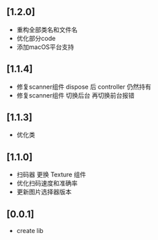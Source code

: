## [1.2.0]
 * 重构全部类名和文件名
 * 优化部分code
 * 添加macOS平台支持
## [1.1.4]
 * 修复scanner组件 dispose 后 controller 仍然持有
 * 修复scanner组件 切换后台 再切换前台报错
## [1.1.3]
 * 优化类
## [1.1.0]
 * 扫码器 更换 Texture 组件 
 * 优化扫码速度和准确率
 * 更新图片选择器版本
## [0.0.1]
 * create lib

